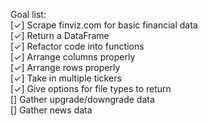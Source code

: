 Goal list:  
[✓] Scrape finviz.com for basic financial data  
[✓] Return a DataFrame  
[✓] Refactor code into functions  
[✓] Arrange columns properly  
[✓] Arrange rows properly  
[✓] Take in multiple tickers  
[✓] Give options for file types to return  
[] Gather upgrade/downgrade data  
[] Gather news data  